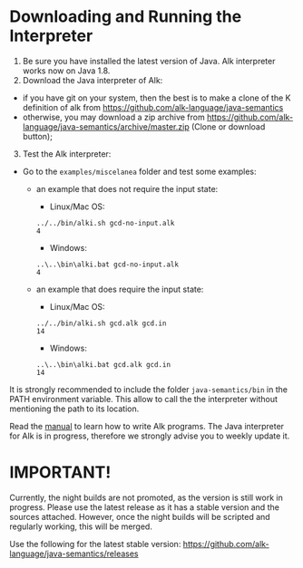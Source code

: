 # Downloading and Running the Interpreter

1. Be sure you have installed the latest version of Java. Alk interpreter works now on Java 1.8.
2. Download the Java interpreter of Alk:
* if you have git on your system, then the best is to make a clone of the K definition of alk from https://github.com/alk-language/java-semantics
* otherwise, you may download a zip archive from https://github.com/alk-language/java-semantics/archive/master.zip (Clone or download button);
3. Test the Alk interpreter:
* Go to the `examples/miscelanea` folder and test some examples:

  * an example that does not require the input state:

    * Linux/Mac OS:
    ```
    ../../bin/alki.sh gcd-no-input.alk
    4
    ```
    * Windows:
    ```
    ..\..\bin\alki.bat gcd-no-input.alk
    4
    ```
  * an example that does require the input state:
    * Linux/Mac OS:
    ```
    ../../bin/alki.sh gcd.alk gcd.in
    14
    ```
    * Windows:
    ```
    ..\..\bin\alki.bat gcd.alk gcd.in
    14
    ```
It is strongly recommended to include the folder `java-semantics/bin` in the PATH environment variable. This allow to call the the interpreter without mentioning the path to its location.
    
Read the [manual](doc/alk.pdf) to learn how to write Alk programs.
The Java interpreter for Alk is in progress, therefore we strongly advise you to weekly update it.

# IMPORTANT!

Currently, the night builds are not promoted, as the version is still work in progress. Please use the latest release as it has a stable version and the sources attached. However, once the night builds will be scripted and regularly working, this will be merged.

Use the following for the latest stable version:
https://github.com/alk-language/java-semantics/releases
